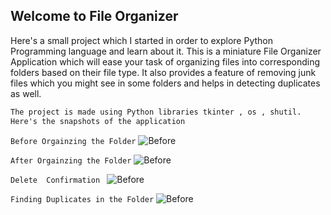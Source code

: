 ## Welcome to File Organizer

Here's a small project which I started in order to explore Python Programming language and learn about it. 
This is a miniature File Organizer Application which will ease your task of organizing files into corresponding folders based on their file type.
It also provides a feature of removing junk files which you might see in some folders and helps in detecting duplicates as well.



```markdown
The project is made using Python libraries tkinter , os , shutil.
Here's the snapshots of the application
```
```Before Orgainzing the Folder```
<img src="Images/before-Organizing.PNG" alt="Before" class="inline"/>

```After Orgainzing the Folder```
<img src="Images/After-Organizing.PNG" alt="Before" class="inline"/>

```Delete  Confirmation ```
<img src="Images/Delete.PNG" alt="Before" class="inline"/>

```Finding Duplicates in the Folder```
<img src="Images/Duplicates.PNG" alt="Before" class="inline"/>

